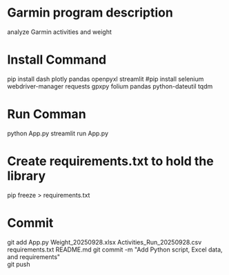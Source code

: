 # Garmin program description
analyze Garmin activities and weight

# Install Command
pip install dash plotly pandas openpyxl streamlit
#pip install selenium webdriver-manager requests gpxpy folium pandas python-dateutil tqdm

# Run Comman
python App.py
streamlit run App.py

# Create requirements.txt to hold the library
pip freeze > requirements.txt  

# Commit
git add App.py Weight_20250928.xlsx Activities_Run_20250928.csv requirements.txt README.md
git commit -m "Add Python script, Excel data, and requirements"  
git push  

